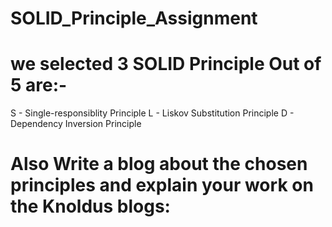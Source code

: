 # SOLID_Principle_Assignment
# we selected 3 SOLID Principle Out of 5 are:-
S - Single-responsiblity Principle
L - Liskov Substitution Principle
D - Dependency Inversion Principle
# Also Write a blog about the chosen principles and explain your work on the Knoldus blogs:

